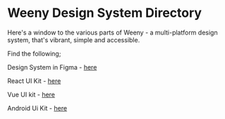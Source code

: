 # Weeny Design System Directory

Here's a window to the various parts of Weeny - a multi-platform design system, that's vibrant, simple and accessible.

Find the following;

Design System in Figma - [here](https://www.figma.com/file/VzLX0lhpKtugXuA8GDQgpb/Weeny---Multi-platform-Design-System)

React UI Kit - [here](https://github.com/mcofie/weeny-react-ui-kit)

Vue UI kit - [here](https://github.com/mcofie/weeny-vue-ui-kit)

Android Ui Kit - [here](https://github.com/mcofie/weeny-android-ui-kit)
